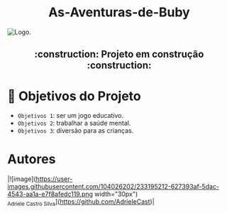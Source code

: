 <h1 align="center"> As-Aventuras-de-Buby</h1>

![Logo.](https://user-images.githubusercontent.com/104026202/233182427-64c14188-9e9e-4d72-9c55-9196ea5ffcc8.png)

<h2 align="center">
  :construction: Projeto em construção :construction:
</h2>

# :hammer: Objetivos do Projeto

- `Objetivos 1`: ser um jogo educativo.
- `Objetivos 2`: trabalhar a saúde mental.
- `Objetivos 3`: diversão para as crianças.

# Autores
|![image](https://user-images.githubusercontent.com/104026202/233195212-627393af-5dac-4543-aa1a-e7f8afedc119.png  width="30px")<br><sub>Adriele Castro Silva</sub>](https://github.com/AdrieleCast)|
